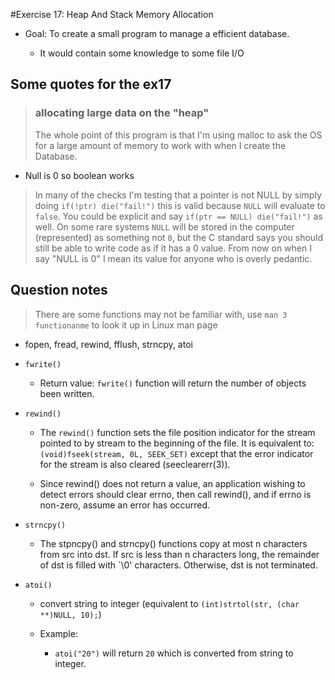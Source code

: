 #Exercise 17: Heap And Stack Memory Allocation

- Goal: To create a small program to manage a efficient database.

    - It would contain some knowledge to some file I/O

## Some quotes for the ex17

> ### allocating large data on the "heap"
> The whole point of this program is that I'm using malloc to ask the OS for a large amount of memory to work with when I create the Database.

- Null is 0 so boolean works
    
> In many of the checks I'm testing that a pointer is not NULL by simply doing `if(!ptr) die("fail!")` this is valid because `NULL` will evaluate to `false`. You could be explicit and say `if(ptr == NULL) die("fail!")` as well. On some rare systems `NULL` will be stored in the computer (represented) as something not `0`, but the C standard says you should still be able to write code as if it has a 0 value. From now on when I say "NULL is 0" I mean its value for anyone who is overly pedantic.


## Question notes

> There are some functions may not be familiar with, 
> use `man 3 functionanme` to look it up in Linux man page

- fopen, fread, rewind, fflush, strncpy, atoi

- `fwrite()`
    
    - Return value:  `fwrite()` function will return the number of objects been written.


- `rewind()`

    - The `rewind()` function sets the file position indicator for the stream pointed to by stream to the beginning of the file.  It is equivalent to:`(void)fseek(stream, 0L, SEEK_SET)` except that the error indicator for the stream is also cleared (seeclearerr(3)).

    - Since rewind() does not return a value, an application wishing to detect errors should clear errno, then call rewind(), and if errno is non-zero, assume an error has occurred.

- `strncpy()`
    
    - The stpncpy() and strncpy() functions copy at most n characters from src
     into dst.  If src is less than n characters long, the remainder of dst is
     filled with `\0' characters.  Otherwise, dst is not terminated.

- `atoi()`

    - convert string to integer (equivalent to `(int)strtol(str, (char **)NULL, 10);`) 

    - Example: 
        - `atoi("20")` will return `20` which is converted from string to integer.


